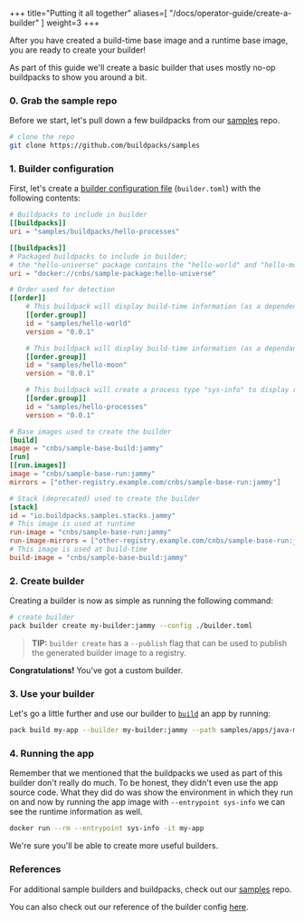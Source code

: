 
+++
title="Putting it all together"
aliases=[
  "/docs/operator-guide/create-a-builder"
]
weight=3
+++

After you have created a build-time base image and a runtime base image, you are ready to create your builder!

<!--more-->

As part of this guide we'll create a basic builder that uses mostly no-op buildpacks to show you around a bit.

### 0. Grab the sample repo

Before we start, let's pull down a few buildpacks from our [samples][samples] repo.

```bash
# clone the repo
git clone https://github.com/buildpacks/samples
```

### 1. Builder configuration

First, let's create a [builder configuration file][builder-config] (`builder.toml`) with the following contents:

```toml
# Buildpacks to include in builder
[[buildpacks]]
uri = "samples/buildpacks/hello-processes"

[[buildpacks]]
# Packaged buildpacks to include in builder;
# the "hello-universe" package contains the "hello-world" and "hello-moon" buildpacks
uri = "docker://cnbs/sample-package:hello-universe"

# Order used for detection
[[order]]
    # This buildpack will display build-time information (as a dependency)
    [[order.group]]
    id = "samples/hello-world"
    version = "0.0.1"

    # This buildpack will display build-time information (as a dependant)
    [[order.group]]
    id = "samples/hello-moon"
    version = "0.0.1"

    # This buildpack will create a process type "sys-info" to display runtime information
    [[order.group]]
    id = "samples/hello-processes"
    version = "0.0.1"

# Base images used to create the builder
[build]
image = "cnbs/sample-base-build:jammy"
[run]
[[run.images]]
image = "cnbs/sample-base-run:jammy"
mirrors = ["other-registry.example.com/cnbs/sample-base-run:jammy"]

# Stack (deprecated) used to create the builder
[stack]
id = "io.buildpacks.samples.stacks.jammy"
# This image is used at runtime
run-image = "cnbs/sample-base-run:jammy"
run-image-mirrors = ["other-registry.example.com/cnbs/sample-base-run:jammy"]
# This image is used at build-time
build-image = "cnbs/sample-base-build:jammy"
```

### 2. Create builder

Creating a builder is now as simple as running the following command:

```bash
# create builder
pack builder create my-builder:jammy --config ./builder.toml
```

> **TIP:** `builder create` has a `--publish` flag that can be used to publish the generated builder image to a registry.

**Congratulations!** You've got a custom builder.

### 3. Use your builder

Let's go a little further and use our builder to [`build`][build] an app by running:

```bash
pack build my-app --builder my-builder:jammy --path samples/apps/java-maven/
```

### 4. Running the app

Remember that we mentioned that the buildpacks we used as part of this builder don't really do much. To be honest, they
didn't even use the app source code. What they did do was show the environment in which they run on and now by running
the app image with `--entrypoint sys-info` we can see the runtime information as well.

```bash
docker run --rm --entrypoint sys-info -it my-app
```

We're sure you'll be able to create more useful builders.

### References

For additional sample builders and buildpacks, check out our [samples][samples] repo.

You can also check out our reference of the builder config [here][builder-config].

[build]: /docs/for-app-developers/concepts/build/
[builder]: /docs/for-platform-operators/concepts/builder/
[builder-config]: /docs/reference/builder-config/
[samples]: https://github.com/buildpacks/samples

